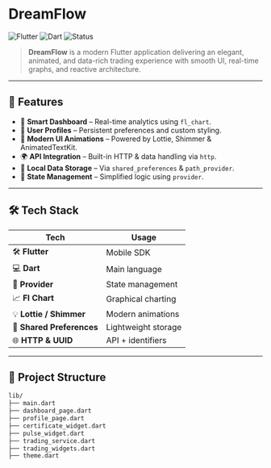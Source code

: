 # DreamFlow

![Flutter](https://img.shields.io/badge/Flutter-3.0%2B-blue?logo=flutter&logoColor=white)
![Dart](https://img.shields.io/badge/Dart-Null--safety-blue?logo=dart&logoColor=white)
![Status](https://img.shields.io/badge/Version-1.0.0-success?style=flat-square)

> **DreamFlow** is a modern Flutter application delivering an elegant, animated, and data-rich trading experience with smooth UI, real-time graphs, and reactive architecture.

---

## 🚀 Features

- 🧠 **Smart Dashboard** – Real-time analytics using `fl_chart`.
- 👤 **User Profiles** – Persistent preferences and custom styling.
- 💫 **Modern UI Animations** – Powered by Lottie, Shimmer & AnimatedTextKit.
- 🌍 **API Integration** – Built-in HTTP & data handling via `http`.
- 📂 **Local Data Storage** – Via `shared_preferences` & `path_provider`.
- 🧬 **State Management** – Simplified logic using `provider`.

---

## 🛠️ Tech Stack

| Tech | Usage |
|------|-------|
| 🛠️ **Flutter** | Mobile SDK |
| 💻 **Dart** | Main language |
| 🧱 **Provider** | State management |
| 📈 **Fl Chart** | Graphical charting |
| 💡 **Lottie / Shimmer** | Modern animations |
| 💾 **Shared Preferences** | Lightweight storage |
| 🌐 **HTTP & UUID** | API + identifiers |

---

## 📁 Project Structure

```bash
lib/
├── main.dart
├── dashboard_page.dart
├── profile_page.dart
├── certificate_widget.dart
├── pulse_widget.dart
├── trading_service.dart
├── trading_widgets.dart
├── theme.dart
